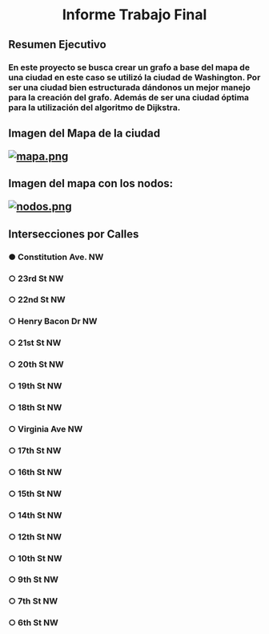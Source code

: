 <center> <h1>Informe Trabajo Final</h1> </center>
<h2> Resumen Ejecutivo
<h3> En este proyecto se busca crear un grafo a base del mapa de una ciudad en este caso se utilizó la ciudad de Washington. Por ser una ciudad bien estructurada dándonos un mejor manejo para la creación del grafo. Además de ser una ciudad óptima para la utilización del algoritmo de Dijkstra.
<h2> Imagen del Mapa de la ciudad 

[![mapa.png](https://i.postimg.cc/4xm6BmrR/mapa.png)](https://postimg.cc/pmM5dXWs)

<h2> Imagen del mapa con los nodos:

[![nodos.png](https://i.postimg.cc/y8sd85yQ/nodos.png)](https://postimg.cc/BX7shmyH)

<h2> Intersecciones por Calles
<h3>  ●	Constitution Ave. NW
<h3>○	23rd St NW
<h3>○	22nd St NW
<h3>○	Henry Bacon Dr NW
<h3>○	21st St NW
<h3>○	20th St NW
<h3>○	19th St NW
<h3>○	18th St NW
<h3>○	Virginia Ave NW
<h3>○	17th St NW
<h3>○	16th St NW
<h3>○	15th St NW
<h3>○	14th St NW
<h3>○	12th St NW
<h3>○	10th St NW
<h3>○	9th St NW
<h3>○	7th St NW
<h3>○	6th St NW
     